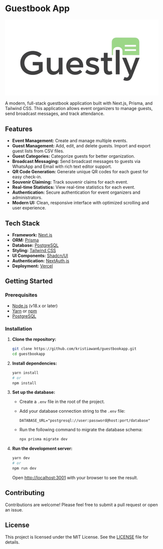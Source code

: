 # Guestbook App

![Guestbook App](public/guestly_logo.svg)

A modern, full-stack guestbook application built with Next.js, Prisma, and Tailwind CSS. This application allows event organizers to manage guests, send broadcast messages, and track attendance.

## Features

- **Event Management:** Create and manage multiple events.
- **Guest Management:** Add, edit, and delete guests. Import and export guest lists from CSV files.
- **Guest Categories:** Categorize guests for better organization.
- **Broadcast Messaging:** Send broadcast messages to guests via WhatsApp and Email with rich text editor support.
- **QR Code Generation:** Generate unique QR codes for each guest for easy check-in.
- **Souvenir Claiming:** Track souvenir claims for each event.
- **Real-time Statistics:** View real-time statistics for each event.
- **Authentication:** Secure authentication for event organizers and administrators.
- **Modern UI:** Clean, responsive interface with optimized scrolling and user experience.

## Tech Stack

- **Framework:** [Next.js](https://nextjs.org/)
- **ORM:** [Prisma](https://www.prisma.io/)
- **Database:** [PostgreSQL](https://www.postgresql.org/)
- **Styling:** [Tailwind CSS](https://tailwindcss.com/)
- **UI Components:** [Shadcn/UI](https://ui.shadcn.com/)
- **Authentication:** [NextAuth.js](https://next-auth.js.org/)
- **Deployment:** [Vercel](https://vercel.com/)

## Getting Started

### Prerequisites

- [Node.js](https://nodejs.org/en/) (v18.x or later)
- [Yarn](https://yarnpkg.com/) or [npm](https://www.npmjs.com/)
- [PostgreSQL](https://www.postgresql.org/)

### Installation

1. **Clone the repository:**

   ```bash
   git clone https://github.com/kristiawan6/guestbookapp.git
   cd guestbookapp
   ```

2. **Install dependencies:**

   ```bash
   yarn install
   # or
   npm install
   ```

3. **Set up the database:**

   - Create a `.env` file in the root of the project.
   - Add your database connection string to the `.env` file:

     ```
     DATABASE_URL="postgresql://user:password@host:port/database"
     ```

   - Run the following command to migrate the database schema:

     ```bash
     npx prisma migrate dev
     ```

4. **Run the development server:**

   ```bash
   yarn dev
   # or
   npm run dev
   ```

   Open [http://localhost:3001](http://localhost:3001) with your browser to see the result.

## Contributing

Contributions are welcome! Please feel free to submit a pull request or open an issue.

## License

This project is licensed under the MIT License. See the [LICENSE](LICENSE) file for details.
